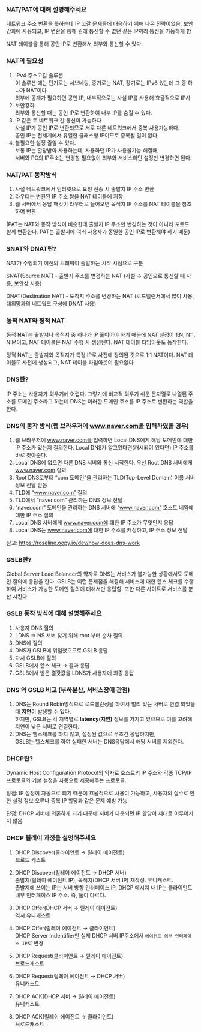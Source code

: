 ### NAT/PAT에 대해 설명해주세요

네트워크 주소 변환을 뜻하는데 IP 고갈 문제들에 대응하기 위해 나온 전략이었음. 보안 강화에 사용되고, IP 변환을 통해 원래 통신할 수 없던 같은 IP끼리 통신을 가능하게 함

NAT 테이블을 통해 공인 IP로 변환해서 외부와 통신할 수 있다.

### NAT의 필요성
1. IPv4 주소고갈 솔루션<br>
    이 솔루션 에는 단기로는 서브네팅, 중기로는 NAT, 장기로는 IPv6 있는데 그 중 하나가 NAT이다.<br>
	  외부에 공개가 필요하면 공인 IP, 내부적으로는 사설 IP를 사용해 효율적으로 IP사
2. 보안강화<br>
	 외부와 통신할 때는 공인 IP로 변환하여 내부 IP를 숨길 수 있다.
3. IP 같은 두 네트워크 간 통신이 가능하다<br>
	 사설 IP가 공인 IP로 변환되므로 서로 다른 네트워크에서 중복 사용가능하다.<br>
	 공인 IP는 전세계에서 유일한 클래스형 IP이므로 중복될 일이 없다.
4. 불필요한 설정 줄일 수 있다.<br>
	 보통 IP는 할당받아 사용하는데, 사용하던 IP가 사용불가능 해질때, <br>
     서버와 PC의 IP주소는 변경할 필요없이 외부와 서비스하던 설정만 변경하면 된다.


### NAT/PAT 동작방식
1. 사설 네트워크에서 인터넷으로 요청 전송 시 출발지 IP 주소 변환
2. 라우터는 변환된 IP 주소 쌍을 NAT 테이블에 저장
3. 웹 서버에서 응답 패킷이 라우터로 들어오면 목적지 IP 주소를 NAT 테이블을 참조하여 변환

(PAT는 NAT와 동작 방식이 비슷한데 출발지 IP 주소만 변경하는 것이 아니라 포트도 함께 변환한다. PAT는 출발지에 여러 사용자가 동일한 공인 IP로 변환해야 하기 때문)

### SNAT와 DNAT란?
NAT가 수행되기 이전의 트래픽이 출발하는 시작 시점으로 구분

SNAT(Source NAT) - 출발지 주소를 변경하는 NAT (사설 → 공인으로 통신할 때 사용, 보안상 사용)

DNAT(Destination NAT) - 도착지 주소를 변경하는 NAT (로드밸런서에서 많이 사용, 대외망과의 네트워크 구성에 DNAT 사용)

### 동적 NAT와 정적 NAT   
동적 NAT는 출발지나 목적지 중 하나가 IP 풀이어야 하기 때문에 NAT 설정이 1:N, N:1, N:M이고, NAT 테이블은 NAT 수행 시 생성된다. NAT 테이블 타임아웃도 동작한다.

정적 NAT는 출발지와 목적지가 특정 IP로 사전에 정의된 것으로 1:1 NAT이다. NAT 테이블도 사전에 생성되고, NAT 테이블 타임아웃이 필요없다.

### DNS란?
IP 주소는 사용자가 외우기에 어렵다. 그렇기에 비교적 외우기 쉬운 문자열로 나열된 주소를 도메인 주소라고 하는데 DNS는 이러한 도메인 주소를 IP 주소로 변환하는 역할을 한다. 

### DNS의 동작 방식(웹 브라우저에 www.naver.com을 입력하였을 경우)
1. 웹 브라우저에 www.naver.com을 입력하면 Local DNS에게 해당 도메인에 대한 IP 주소가 있는지 질의한다. Local DNS가 알고있다면(캐시되어 있다면) IP 주소를 바로 찾아준다.
2.  Local DNS에 없으면 다른 DNS 서버와 통신 시작한다. 우선 Root DNS 서버에게 www.naver.com 질의
3. Root DNS로부터 “com 도메인”을 관리하는 TLD(Top-Level Domain) 이름 서버 정보 전달 받음
4. TLD에 “www.naver.com” 질의
5. TLD에서 “naver.com” 관리하는 DNS 정보 전달
6. “naver.com” 도메인을 관리하는 DNS 서버에 “www.naver.com” 호스트 네임에 대한 IP 주소 질의
7. Local DNS 서버에게 www.naver.com에 대한 IP 주소가 무엇인지 응답
8. Local DNS는 www.naver.com에 대한 IP 주소를 캐싱하고, IP 주소 정보 전달  

참고: https://roseline.oopy.io/dev/how-does-dns-work


### GSLB란?
Global Server Load Balancer의 약자로 DNS는 서비스가 불가능한 상황에서도 도메인 질의에 응답을 한다. GSLB는 이런 문제점을 해결해 서비스에 대한 헬스 체크를 수행하여 서비스가 가능한 도메인 질의에 대해서만 응답함. 또한 다른 사이트로 서비스를 분산 시킨다.

### GSLB 동작 방식에 대해 설명해주세요

1. 사용자 DNS 질의
2. LDNS ⇒ NS 서버 찾기 위해 root 부터 순차 질의
3. DNS에 질의
4. DNS가 GSLB에 위임했으므로 GSLB 응답
5. 다시 GSLB에 질의
6. GSLB에서 헬스 체크 → 결과 응답
7. GSLB에서 받은 결괏값을 LDNS가 사용자에 최종 응답

### DNS 와 GSLB 비교 (부하분산, 서비스장애 관점)

1. DNS는 Round Robin방식으로 로드밸런싱을 하여서 멀리 있는 서버로 연결 되었을 때 **지연**이 발생할 수 있다.<br>
    하지만, GSLB는 각 지역별로 **latency(지연)** 정보를 가지고 있으므로 이를 고려해 지연이 낮은 서버로 연결한다.
2. DNS는 헬스체크를 하지 않고, 설정된 값으로 무조건 응답하지만,<br> GSLB는 헬스체크를 하여 실패한 서버는 DNS응답에서 해당 서버를 제외한다.
### DHCP란?
Dynamic Host Configuration Protocol의 약자로 호스트의 IP 주소와 각종 TCP/IP 프로토콜의 기본 설정을 자동으로 제공해주는 프로토콜. 

장점: IP 설정이 자동으로 되기 때문에 효율적으로 사용이 가능하고, 사용자의 실수로 인한 설정 정보 오류나 중복 IP 할당과 같은 문제 예방 가능

단점: DHCP 서버에 의존하게 되기 때문에 서버가 다운되면 IP 할당이 제대로 이루어지지 않음


### DHCP 릴레이 과정을 설명해주세요

1. DHCP Discover(클라이언트 → 릴레이 에이전트)  
    브로드 캐스트
 
2. DHCP Discover(릴레이 에이전트 → DHCP 서버)  
    출발지(릴레이 에이전트 IP), 목적지(DHCP 서버 IP) 재작성. 유니캐스트.  
    출발지에 쓰이는 IP는 서버 방향 인터페이스 IP, DHCP 메시지 내 IP는 클라이언트 내부 인터페이스 IP 주소. 즉, 둘이 다르다.
    
3. DHCP Offer(DHCP 서버 → 릴레이 에이전트)  
    역시 유니캐스트
    
4. DHCP Offer(릴레이 에이전트 → 클라이언트)  
    DHCP Server Indentifier만 실제 DHCP 서버 IP주소에서 `에이전트 외부 인터페이스 IP`로 변경
    
5. DHCP Request(클라이언트 → 릴레이 에이전트)  
    브로드캐스트
    
6. DHCP Request(릴레이 에이전트 → DHCP 서버)  
    유니캐스트
    
7. DHCP ACK(DHCP 서버 → 릴레이 에이전트)  
    유니캐스트
    
8. DHCP ACK(릴레이 에이전트 → 클라이언트)  
    브로드캐스트
